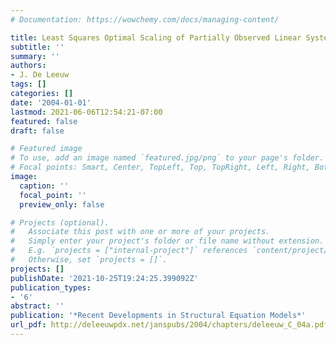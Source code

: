 ```yaml
---
# Documentation: https://wowchemy.com/docs/managing-content/

title: Least Squares Optimal Scaling of Partially Observed Linear Systems
subtitle: ''
summary: ''
authors:
- J. De Leeuw
tags: []
categories: []
date: '2004-01-01'
lastmod: 2021-06-06T12:54:21-07:00
featured: false
draft: false

# Featured image
# To use, add an image named `featured.jpg/png` to your page's folder.
# Focal points: Smart, Center, TopLeft, Top, TopRight, Left, Right, BottomLeft, Bottom, BottomRight.
image:
  caption: ''
  focal_point: ''
  preview_only: false

# Projects (optional).
#   Associate this post with one or more of your projects.
#   Simply enter your project's folder or file name without extension.
#   E.g. `projects = ["internal-project"]` references `content/project/deep-learning/index.md`.
#   Otherwise, set `projects = []`.
projects: []
publishDate: '2021-10-25T19:24:25.399092Z'
publication_types:
- '6'
abstract: ''
publication: '*Recent Developments in Structural Equation Models*'
url_pdf: http://deleeuwpdx.net/janspubs/2004/chapters/deleeuw_C_04a.pdf
---
```

